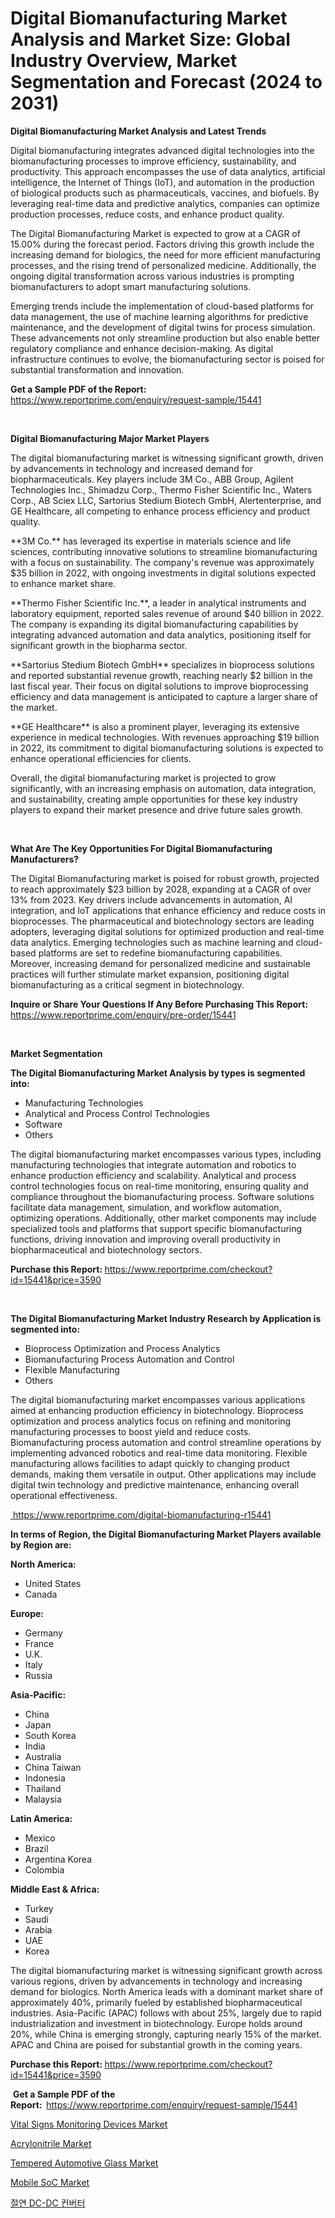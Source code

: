 <p><h1>Digital Biomanufacturing Market Analysis and Market Size: Global Industry Overview, Market Segmentation and Forecast (2024 to 2031)</h1></p><p><strong>Digital Biomanufacturing Market Analysis and Latest Trends</strong></p>
<p><p>Digital biomanufacturing integrates advanced digital technologies into the biomanufacturing processes to improve efficiency, sustainability, and productivity. This approach encompasses the use of data analytics, artificial intelligence, the Internet of Things (IoT), and automation in the production of biological products such as pharmaceuticals, vaccines, and biofuels. By leveraging real-time data and predictive analytics, companies can optimize production processes, reduce costs, and enhance product quality.</p><p>The Digital Biomanufacturing Market is expected to grow at a CAGR of 15.00% during the forecast period. Factors driving this growth include the increasing demand for biologics, the need for more efficient manufacturing processes, and the rising trend of personalized medicine. Additionally, the ongoing digital transformation across various industries is prompting biomanufacturers to adopt smart manufacturing solutions. </p><p>Emerging trends include the implementation of cloud-based platforms for data management, the use of machine learning algorithms for predictive maintenance, and the development of digital twins for process simulation. These advancements not only streamline production but also enable better regulatory compliance and enhance decision-making. As digital infrastructure continues to evolve, the biomanufacturing sector is poised for substantial transformation and innovation.</p></p>
<p><strong>Get a Sample PDF of the Report:&nbsp;</strong> <a href="https://www.reportprime.com/enquiry/request-sample/15441">https://www.reportprime.com/enquiry/request-sample/15441</a></p>
<p>&nbsp;</p>
<p><strong>Digital Biomanufacturing Major Market Players</strong></p>
<p><p>The digital biomanufacturing market is witnessing significant growth, driven by advancements in technology and increased demand for biopharmaceuticals. Key players include 3M Co., ABB Group, Agilent Technologies Inc., Shimadzu Corp., Thermo Fisher Scientific Inc., Waters Corp., AB Sciex LLC, Sartorius Stedium Biotech GmbH, Alertenterprise, and GE Healthcare, all competing to enhance process efficiency and product quality.</p><p>**3M Co.** has leveraged its expertise in materials science and life sciences, contributing innovative solutions to streamline biomanufacturing with a focus on sustainability. The company's revenue was approximately $35 billion in 2022, with ongoing investments in digital solutions expected to enhance market share.</p><p>**Thermo Fisher Scientific Inc.**, a leader in analytical instruments and laboratory equipment, reported sales revenue of around $40 billion in 2022. The company is expanding its digital biomanufacturing capabilities by integrating advanced automation and data analytics, positioning itself for significant growth in the biopharma sector.</p><p>**Sartorius Stedium Biotech GmbH** specializes in bioprocess solutions and reported substantial revenue growth, reaching nearly $2 billion in the last fiscal year. Their focus on digital solutions to improve bioprocessing efficiency and data management is anticipated to capture a larger share of the market.</p><p>**GE Healthcare** is also a prominent player, leveraging its extensive experience in medical technologies. With revenues approaching $19 billion in 2022, its commitment to digital biomanufacturing solutions is expected to enhance operational efficiencies for clients.</p><p>Overall, the digital biomanufacturing market is projected to grow significantly, with an increasing emphasis on automation, data integration, and sustainability, creating ample opportunities for these key industry players to expand their market presence and drive future sales growth.</p></p>
<p>&nbsp;</p>
<p><strong>What Are The Key Opportunities For Digital Biomanufacturing Manufacturers?</strong></p>
<p><p>The Digital Biomanufacturing market is poised for robust growth, projected to reach approximately $23 billion by 2028, expanding at a CAGR of over 13% from 2023. Key drivers include advancements in automation, AI integration, and IoT applications that enhance efficiency and reduce costs in bioprocesses. The pharmaceutical and biotechnology sectors are leading adopters, leveraging digital solutions for optimized production and real-time data analytics. Emerging technologies such as machine learning and cloud-based platforms are set to redefine biomanufacturing capabilities. Moreover, increasing demand for personalized medicine and sustainable practices will further stimulate market expansion, positioning digital biomanufacturing as a critical segment in biotechnology.</p></p>
<p><strong>Inquire or Share Your Questions If Any Before Purchasing This Report:</strong> <a href="https://www.reportprime.com/enquiry/pre-order/15441">https://www.reportprime.com/enquiry/pre-order/15441</a></p>
<p>&nbsp;</p>
<p><strong>Market Segmentation</strong></p>
<p><strong>The Digital Biomanufacturing Market Analysis by types is segmented into:</strong></p>
<p><ul><li>Manufacturing Technologies</li><li>Analytical and Process Control Technologies</li><li>Software</li><li>Others</li></ul></p>
<p><p>The digital biomanufacturing market encompasses various types, including manufacturing technologies that integrate automation and robotics to enhance production efficiency and scalability. Analytical and process control technologies focus on real-time monitoring, ensuring quality and compliance throughout the biomanufacturing process. Software solutions facilitate data management, simulation, and workflow automation, optimizing operations. Additionally, other market components may include specialized tools and platforms that support specific biomanufacturing functions, driving innovation and improving overall productivity in biopharmaceutical and biotechnology sectors.</p></p>
<p><strong>Purchase this Report:&nbsp;</strong><a href="https://www.reportprime.com/checkout?id=15441&price=3590">https://www.reportprime.com/checkout?id=15441&price=3590</a></p>
<p>&nbsp;</p>
<p><strong>The Digital Biomanufacturing Market Industry Research by Application is segmented into:</strong></p>
<p><ul><li>Bioprocess Optimization and Process Analytics</li><li>Biomanufacturing Process Automation and Control</li><li>Flexible Manufacturing</li><li>Others</li></ul></p>
<p><p>The digital biomanufacturing market encompasses various applications aimed at enhancing production efficiency in biotechnology. Bioprocess optimization and process analytics focus on refining and monitoring manufacturing processes to boost yield and reduce costs. Biomanufacturing process automation and control streamline operations by implementing advanced robotics and real-time data monitoring. Flexible manufacturing allows facilities to adapt quickly to changing product demands, making them versatile in output. Other applications may include digital twin technology and predictive maintenance, enhancing overall operational effectiveness.</p></p>
<p><a href="https://www.reportprime.com/digital-biomanufacturing-r15441">&nbsp;https://www.reportprime.com/digital-biomanufacturing-r15441</a></p>
<p><strong>In terms of Region, the Digital Biomanufacturing Market Players available by Region are:</strong></p>
<p>
    <p> <strong> North America: </strong>
        <ul>
            <li>United States</li>
            <li>Canada</li>
        </ul>
        </p> 
    <p> <strong> Europe: </strong>
        <ul>
            <li>Germany</li>
            <li>France</li>
            <li>U.K.</li>
            <li>Italy</li>
            <li>Russia</li>
        </ul>
        </p> 
    <p> <strong> Asia-Pacific: </strong>
        <ul>
            <li>China</li>
            <li>Japan</li>
            <li>South Korea</li>
            <li>India</li>
            <li>Australia</li>
            <li>China Taiwan</li>
            <li>Indonesia</li>
            <li>Thailand</li>
            <li>Malaysia</li>
        </ul>
        </p> 
    <p> <strong> Latin America: </strong>
        <ul>
            <li>Mexico</li>
            <li>Brazil</li>
            <li>Argentina Korea</li>
            <li>Colombia</li>
        </ul>
        </p> 
    <p> <strong> Middle East & Africa: </strong>
        <ul>
            <li>Turkey</li>
            <li>Saudi</li>
            <li>Arabia</li>
            <li>UAE</li>
            <li>Korea</li>
        </ul>
    </p>
    </p>
<p><p>The digital biomanufacturing market is witnessing significant growth across various regions, driven by advancements in technology and increasing demand for biologics. North America leads with a dominant market share of approximately 40%, primarily fueled by established biopharmaceutical industries. Asia-Pacific (APAC) follows with about 25%, largely due to rapid industrialization and investment in biotechnology. Europe holds around 20%, while China is emerging strongly, capturing nearly 15% of the market. APAC and China are poised for substantial growth in the coming years.</p></p>
<p><strong>Purchase this Report: </strong><a href="https://www.reportprime.com/checkout?id=15441&price=3590">https://www.reportprime.com/checkout?id=15441&price=3590</a></p>
<p>&nbsp;<strong>Get a Sample PDF of the Report:&nbsp;&nbsp;</strong><a href="https://www.reportprime.com/enquiry/request-sample/15441">https://www.reportprime.com/enquiry/request-sample/15441</a></p>
<p><strong></strong></p>
<p><p><a href="https://www.linkedin.com/pulse/vital-signs-monitoring-devices-market-size-share-growth-rftre?trackingId=1xx1N9fsSPSHLIX7UeT%2BvQ%3D%3D">Vital Signs Monitoring Devices Market</a></p><p><a href="https://www.linkedin.com/pulse/unveiling-market-trends-global-acrylonitrile-growth-regional-krlge?trackingId=LGgtjTrERj63pq%2Bf0byRNA%3D%3D">Acrylonitrile Market</a></p><p><a href="https://issuu.com/reportprime-2/docs/tempered-automotive-glass-market-si_9f4767ee339b4c">Tempered Automotive Glass Market</a></p><p><a href="https://medium.com/@shjdk3536/the-growth-of-the-mobile-soc-market-has-been-significant-driven-by-various-critical-factors-67aebcc65439">Mobile SoC Market</a></p><p><a href="https://medium.com/@avaoneill70/%EC%84%B8%EA%B3%84-isolated-dc-dc-converter-market-%EC%9D%80-2024%EC%97%90%EC%84%9C-2031%EB%A1%9C-%EC%97%B0%ED%8F%89%EA%B7%A0-%EC%A6%9D%EA%B0%80%EC%9C%A8%EC%9D%84-%EB%B3%B4%EC%9D%BC-%EA%B2%83%EC%9C%BC%EB%A1%9C-%EC%98%88%EC%83%81%EB%90%A9%EB%8B%88%EB%8B%A4-610bbc0a3a49">절연 DC-DC 컨버터</a></p></p>